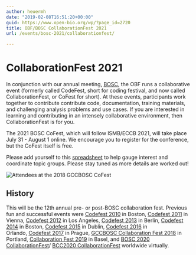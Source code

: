 ```yaml
---
author: heuermh
date: "2019-02-08T16:51:20+00:00"
guid: https://www.open-bio.org/wp/?page_id=2720
title: OBF/BOSC CollaborationFest 2021
url: /events/bosc-2021/collaborationfest/

---
```

# CollaborationFest 2021

In conjunction with our annual meeting, [BOSC](/obf-hugo-test/events/bosc-2021/), the OBF runs a collaborative event (formerly called CodeFest, short for coding festival, and now called CollaborationFest, or CoFest for short). At these events, participants work together to contribute contribute code, documentation, training materials, and challenging analysis problems and use cases. If you are interested in learning and contributing in an intensely collaborative environment, then CollaborationFest is for you.

The 2021 BOSC CoFest, which will follow ISMB/ECCB 2021, will take place July 31 - August 1 online. We encourage you to register for the conference, but the CoFest itself is free.

Please add yourself to this [spreadsheet](https://docs.google.com/spreadsheets/d/12liEMy5QL1UAG-PrqQgjEaizVqAUMgfS1-uS9Vr97bw/edit#gid=0) to help gauge interest and coordinate topic groups. Please stay tuned as more details are worked out!

![Attendees at the 2018 GCCBOSC CoFest](/obf-hugo-test/wp/wp-content/uploads/2019/02/attendees_stairs.jpg)

## History

This will be the 12th annual pre- or post-BOSC collaboration fest. Previous fun and successful events were [Codefest 2010](/obf-hugo-test/wiki/Codefest_2010) in Boston, [Codefest 2011](/obf-hugo-test/wiki/Codefest_2011) in Vienna, [Codefest 2012](/obf-hugo-test/wiki/Codefest_2012) in Los Angeles, [Codefest 2013](/obf-hugo-test/wiki/Codefest_2013) in Berlin, [Codefest 2014](/obf-hugo-test/wiki/Codefest_2014) in Boston, [Codefest 2015](/obf-hugo-test/wiki/Codefest_2015) in Dublin, [Codefest 2016](/obf-hugo-test/wiki/Codefest_2016) in Orlando, [Codefest 2017](/obf-hugo-test/wiki/Codefest_2017) in Prague, [GCCBOSC Collaboration Fest 2018](https://galaxyproject.org/events/gccbosc2018/collaboration/) in Portland, [Collaboration Fest 2019](/obf-hugo-test/events/bosc/bosc-2019-collaborationfest) in Basel, and [BOSC 2020 CollaborationFest](/obf-hugo-test/events/bosc-2020/bosc-2020-collaborationfest/)/ [BCC2020 CollaborationFest](https://bcc2020.github.io/cofest/) worldwide virtually.
